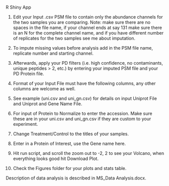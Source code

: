 R Shiny App

1.	Edit your Input .csv PSM file to contain only the abundance channels for the two samples you are comparing. Note: make sure there are no spaces in the file name, if your channel ends at say 131 make sure there is an N for the complete channel name, and if you have different number of replicates for the two samples see me about imputation.

2.	To impute missing values before analysis add in the PSM file name, replicate number and starting channel.

3.	Afterwards, apply your PD filters (i.e. high confidence, no contaminants, unique peptides > 2, etc.) by entering your imputed PSM file and your PD Protein file.

4.	Format of your Input File must have the following columns, any other columns are welcome as well. 
 


5.	See example (uni.csv and uni_gn.csv) for details on input Uniprot File and Uniprot and Gene Name File. 

6.	For input of Protein to Normalize to enter the accession. Make sure these are in your uni.csv and uni_gn.csv if they are custom to your experiment.


7.	Change Treatment/Control to the titles of your samples.

8.	Enter in a Protein of Interest, use the Gene name here.


9.	Hit run script, and scroll the zoom out to -2, 2 to see your Volcano, when everything looks good hit Download Plot.

10.	Check the Figures folder for your plots and stats table.	

Description of data analysis is described in MS_Data Analysis.docx.
